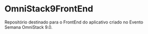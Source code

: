 # OmniStack9FrontEnd

 Repositório destinado para o FrontEnd do aplicativo criado no Evento Semana OmniStack 9.0.
